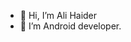- 👋 Hi, I’m Ali Haider
- 👀 I’m Android developer.

<!---
alihaider63/alihaider63 is a ✨ special ✨ repository because its `README.md` (this file) appears on your GitHub profile.
You can click the Preview link to take a look at your changes.
--->

